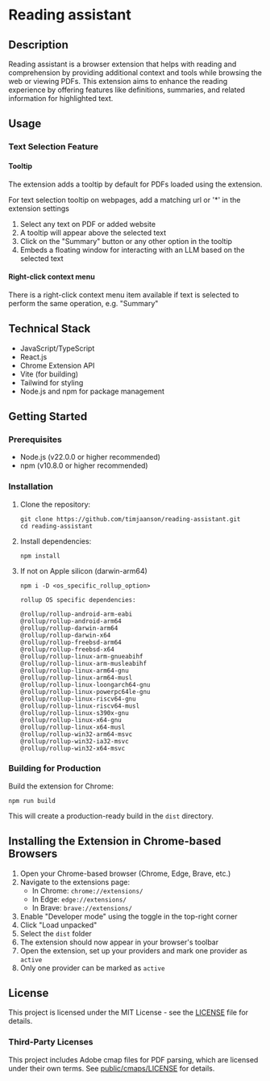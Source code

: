 # Reading assistant

## Description

Reading assistant is a browser extension that helps with reading and comprehension by providing additional context and tools while browsing the web or viewing PDFs. This extension aims to enhance the reading experience by offering features like definitions, summaries, and related information for highlighted text.

## Usage

### Text Selection Feature

#### Tooltip

The extension adds a tooltip by default for PDFs loaded using the extension.

For text selection tooltip on webpages, add a matching url or '\*' in the extension settings

1. Select any text on PDF or added website
2. A tooltip will appear above the selected text
3. Click on the "Summary" button or any other option in the tooltip
4. Embeds a floating window for interacting with an LLM based on the selected text

#### Right-click context menu

There is a right-click context menu item available if text is selected to perform the same operation, e.g. "Summary"

## Technical Stack

- JavaScript/TypeScript
- React.js
- Chrome Extension API
- Vite (for building)
- Tailwind for styling
- Node.js and npm for package management

## Getting Started

### Prerequisites

- Node.js (v22.0.0 or higher recommended)
- npm (v10.8.0 or higher recommended)

### Installation

1. Clone the repository:

   ```
   git clone https://github.com/timjaanson/reading-assistant.git
   cd reading-assistant
   ```

2. Install dependencies:

   ```
   npm install
   ```

3. If not on Apple silicon (darwin-arm64)

   ```
   npm i -D <os_specific_rollup_option>
   ```

   ```
   rollup OS specific dependencies:

   @rollup/rollup-android-arm-eabi
   @rollup/rollup-android-arm64
   @rollup/rollup-darwin-arm64
   @rollup/rollup-darwin-x64
   @rollup/rollup-freebsd-arm64
   @rollup/rollup-freebsd-x64
   @rollup/rollup-linux-arm-gnueabihf
   @rollup/rollup-linux-arm-musleabihf
   @rollup/rollup-linux-arm64-gnu
   @rollup/rollup-linux-arm64-musl
   @rollup/rollup-linux-loongarch64-gnu
   @rollup/rollup-linux-powerpc64le-gnu
   @rollup/rollup-linux-riscv64-gnu
   @rollup/rollup-linux-riscv64-musl
   @rollup/rollup-linux-s390x-gnu
   @rollup/rollup-linux-x64-gnu
   @rollup/rollup-linux-x64-musl
   @rollup/rollup-win32-arm64-msvc
   @rollup/rollup-win32-ia32-msvc
   @rollup/rollup-win32-x64-msvc
   ```

### Building for Production

Build the extension for Chrome:

```
npm run build
```

This will create a production-ready build in the `dist` directory.

## Installing the Extension in Chrome-based Browsers

1. Open your Chrome-based browser (Chrome, Edge, Brave, etc.)
2. Navigate to the extensions page:
   - In Chrome: `chrome://extensions/`
   - In Edge: `edge://extensions/`
   - In Brave: `brave://extensions/`
3. Enable "Developer mode" using the toggle in the top-right corner
4. Click "Load unpacked"
5. Select the `dist` folder
6. The extension should now appear in your browser's toolbar
7. Open the extension, set up your providers and mark one provider as `active`
8. Only one provider can be marked as `active`

## License

This project is licensed under the MIT License - see the [LICENSE](LICENSE) file for details.

### Third-Party Licenses

This project includes Adobe cmap files for PDF parsing, which are licensed under their own terms. See [public/cmaps/LICENSE](public/cmaps/LICENSE) for details.
